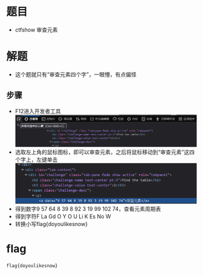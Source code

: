 # 题目
- ctfshow 审查元素

# 解题
- 这个题就只有“审查元素四个字”，一眼懵，有点偏怪

## 步骤
- F12进入开发者工具
![alt text](image-9.png)
- 选取左上角的鼠标图标，即可以审查元素，之后将鼠标移动到“审查元素”这四个字上，左键单击
![alt text](image-10.png)
- 得到数字9 57 64 8 39 8 92 3 19 99 102 74，查看元素周期表
- 得到字符F La Gd O Y O U Li K Es No W
- 转换小写flag{doyoulikesnow}

# flag
```
flag{doyoulikesnow}
```